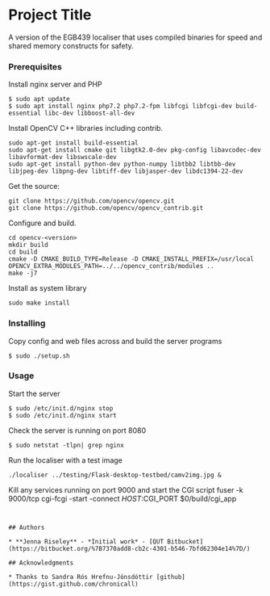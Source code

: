 # Project Title

A version of the EGB439 localiser that uses compiled binaries for speed and shared memory constructs for safety.

### Prerequisites

Install nginx server and PHP

``` 
$ sudo apt update
$ sudo apt install nginx php7.2 php7.2-fpm libfcgi libfcgi-dev build-essential libc-dev libboost-all-dev
```

Install OpenCV C++ libraries including contrib.

```
sudo apt-get install build-essential
sudo apt-get install cmake git libgtk2.0-dev pkg-config libavcodec-dev libavformat-dev libswscale-dev
sudo apt-get install python-dev python-numpy libtbb2 libtbb-dev libjpeg-dev libpng-dev libtiff-dev libjasper-dev libdc1394-22-dev
```

Get the source:

```
git clone https://github.com/opencv/opencv.git
git clone https://github.com/opencv/opencv_contrib.git
```

Configure and build. 

```
cd opencv-<version>
mkdir build
cd build
cmake -D CMAKE_BUILD_TYPE=Release -D CMAKE_INSTALL_PREFIX=/usr/local OPENCV_EXTRA_MODULES_PATH=../../opencv_contrib/modules ..
make -j7
```

Install as system library

```
sudo make install
```
### Installing

Copy config and web files across and build the server programs

```
$ sudo ./setup.sh
```

### Usage

Start the server

```
$ sudo /etc/init.d/nginx stop
$ sudo /etc/init.d/nginx start 
```

Check the server is running on port 8080

```
$ sudo netstat -tlpn| grep nginx
``` 

Run the localiser with a test image

```
./localiser ../testing/Flask-desktop-testbed/camv2img.jpg &
```

Kill any services running on port 9000 and start the CGI script
fuser -k 9000/tcp
cgi-fcgi -start -connect $HOST:$CGI_PORT $0/build/cgi_app
```


## Authors

* **Jenna Riseley** - *Initial work* - [QUT Bitbucket](https://bitbucket.org/%7B7370add8-cb2c-4301-b546-7bfd62304e14%7D/)

## Acknowledgments

* Thanks to Sandra Rós Hrefnu-Jónsdóttir [github](https://gist.github.com/chronicall)




